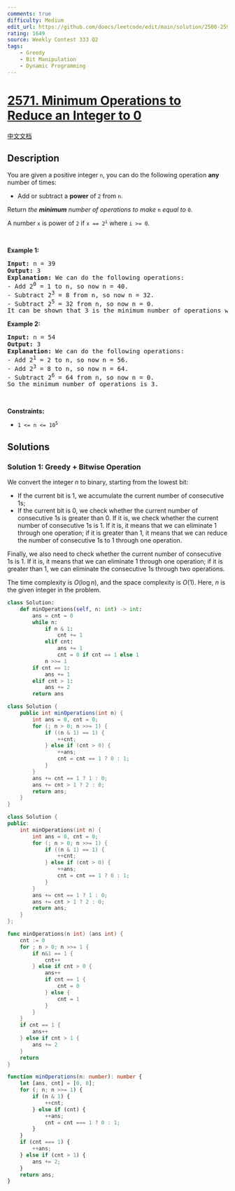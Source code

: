 ```yaml
---
comments: true
difficulty: Medium
edit_url: https://github.com/doocs/leetcode/edit/main/solution/2500-2599/2571.Minimum%20Operations%20to%20Reduce%20an%20Integer%20to%200/README_EN.md
rating: 1649
source: Weekly Contest 333 Q2
tags:
    - Greedy
    - Bit Manipulation
    - Dynamic Programming
---
```


<!-- problem:start -->

# [2571. Minimum Operations to Reduce an Integer to 0](https://leetcode.com/problems/minimum-operations-to-reduce-an-integer-to-0)

[中文文档](/solution/2500-2599/2571.Minimum%20Operations%20to%20Reduce%20an%20Integer%20to%200/README.md)

## Description

<p>You are given a positive integer <code>n</code>, you can do the following operation <strong>any</strong> number of times:</p>

<ul>
	<li>Add or subtract a <strong>power</strong> of <code>2</code> from <code>n</code>.</li>
</ul>

<p>Return <em>the <strong>minimum</strong> number of operations to make </em><code>n</code><em> equal to </em><code>0</code>.</p>

<p>A number <code>x</code> is power of <code>2</code> if <code>x == 2<sup>i</sup></code>&nbsp;where <code>i &gt;= 0</code><em>.</em></p>

<p>&nbsp;</p>
<p><strong class="example">Example 1:</strong></p>

<pre>
<strong>Input:</strong> n = 39
<strong>Output:</strong> 3
<strong>Explanation:</strong> We can do the following operations:
- Add 2<sup>0</sup> = 1 to n, so now n = 40.
- Subtract 2<sup>3</sup> = 8 from n, so now n = 32.
- Subtract 2<sup>5</sup> = 32 from n, so now n = 0.
It can be shown that 3 is the minimum number of operations we need to make n equal to 0.
</pre>

<p><strong class="example">Example 2:</strong></p>

<pre>
<strong>Input:</strong> n = 54
<strong>Output:</strong> 3
<strong>Explanation:</strong> We can do the following operations:
- Add 2<sup>1</sup> = 2 to n, so now n = 56.
- Add 2<sup>3</sup> = 8 to n, so now n = 64.
- Subtract 2<sup>6</sup> = 64 from n, so now n = 0.
So the minimum number of operations is 3.
</pre>

<p>&nbsp;</p>
<p><strong>Constraints:</strong></p>

<ul>
	<li><code>1 &lt;= n &lt;= 10<sup>5</sup></code></li>
</ul>

## Solutions

<!-- solution:start -->

### Solution 1: Greedy + Bitwise Operation

We convert the integer $n$ to binary, starting from the lowest bit:

-   If the current bit is 1, we accumulate the current number of consecutive 1s;
-   If the current bit is 0, we check whether the current number of consecutive 1s is greater than 0. If it is, we check whether the current number of consecutive 1s is 1. If it is, it means that we can eliminate 1 through one operation; if it is greater than 1, it means that we can reduce the number of consecutive 1s to 1 through one operation.

Finally, we also need to check whether the current number of consecutive 1s is 1. If it is, it means that we can eliminate 1 through one operation; if it is greater than 1, we can eliminate the consecutive 1s through two operations.

The time complexity is $O(\log n)$, and the space complexity is $O(1)$. Here, $n$ is the given integer in the problem.

<!-- tabs:start -->

```python
class Solution:
    def minOperations(self, n: int) -> int:
        ans = cnt = 0
        while n:
            if n & 1:
                cnt += 1
            elif cnt:
                ans += 1
                cnt = 0 if cnt == 1 else 1
            n >>= 1
        if cnt == 1:
            ans += 1
        elif cnt > 1:
            ans += 2
        return ans
```

```java
class Solution {
    public int minOperations(int n) {
        int ans = 0, cnt = 0;
        for (; n > 0; n >>= 1) {
            if ((n & 1) == 1) {
                ++cnt;
            } else if (cnt > 0) {
                ++ans;
                cnt = cnt == 1 ? 0 : 1;
            }
        }
        ans += cnt == 1 ? 1 : 0;
        ans += cnt > 1 ? 2 : 0;
        return ans;
    }
}
```

```cpp
class Solution {
public:
    int minOperations(int n) {
        int ans = 0, cnt = 0;
        for (; n > 0; n >>= 1) {
            if ((n & 1) == 1) {
                ++cnt;
            } else if (cnt > 0) {
                ++ans;
                cnt = cnt == 1 ? 0 : 1;
            }
        }
        ans += cnt == 1 ? 1 : 0;
        ans += cnt > 1 ? 2 : 0;
        return ans;
    }
};
```

```go
func minOperations(n int) (ans int) {
	cnt := 0
	for ; n > 0; n >>= 1 {
		if n&1 == 1 {
			cnt++
		} else if cnt > 0 {
			ans++
			if cnt == 1 {
				cnt = 0
			} else {
				cnt = 1
			}
		}
	}
	if cnt == 1 {
		ans++
	} else if cnt > 1 {
		ans += 2
	}
	return
}
```

```ts
function minOperations(n: number): number {
    let [ans, cnt] = [0, 0];
    for (; n; n >>= 1) {
        if (n & 1) {
            ++cnt;
        } else if (cnt) {
            ++ans;
            cnt = cnt === 1 ? 0 : 1;
        }
    }
    if (cnt === 1) {
        ++ans;
    } else if (cnt > 1) {
        ans += 2;
    }
    return ans;
}
```

<!-- tabs:end -->

<!-- solution:end -->

<!-- problem:end -->
